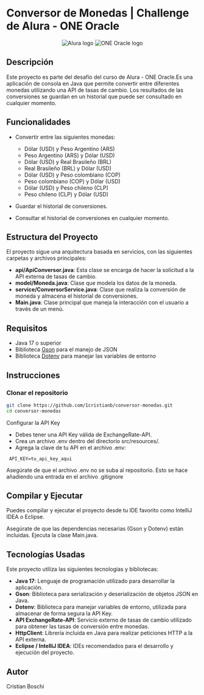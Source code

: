 # Conversor de Monedas | Challenge de Alura - ONE Oracle

<p align="center" >
  <img src="https://app.aluracursos.com/assets/images/logos/logo-aluraespanhol.svg" alt="Alura logo">
  <img src="https://cdn2.gnarususercontent.com.br/6/449886/e4621638-6168-4948-a623-76dcfdefd99c.png" alt="ONE Oracle logo">
</p>

## Descripción
Este proyecto es parte del desafío del curso de Alura - ONE Oracle.Es una aplicación de consola en Java que permite convertir entre diferentes monedas utilizando una API de tasas de cambio. Los resultados de las conversiones se guardan en un historial que puede ser consultado en cualquier momento.

## Funcionalidades

- Convertir entre las siguientes monedas:
  - Dólar (USD) y Peso Argentino (ARS)
  - Peso Argentino (ARS) y Dólar (USD)
  - Dólar (USD) y Real Brasileño (BRL)
  - Real Brasileño (BRL) y Dólar (USD)
  - Dólar (USD) y Peso colombiano (COP)
  - Peso colombiano (COP) y Dólar (USD)
  - Dólar (USD) y Peso chileno (CLP)
  - Peso chileno (CLP) y Dólar (USD)
  
- Guardar el historial de conversiones.
- Consultar el historial de conversiones en cualquier momento.

## Estructura del Proyecto

El proyecto sigue una arquitectura basada en servicios, con las siguientes carpetas y archivos principales:

- **api/ApiConversor.java**: Esta clase se encarga de hacer la solicitud a la API externa de tasas de cambio.
- **model/Moneda.java**: Clase que modela los datos de la moneda.
- **service/ConversorService.java**: Clase que realiza la conversión de moneda y almacena el historial de conversiones.
- **Main.java**: Clase principal que maneja la interacción con el usuario a través de un menú.

## Requisitos

- Java 17 o superior
- Biblioteca [Gson](https://github.com/google/gson) para el manejo de JSON
- Biblioteca [Dotenv](https://github.com/cdimascio/dotenv-java) para manejar las variables de entorno

## Instrucciones

### Clonar el repositorio

```bash
git clone https://github.com/1cristianb/conversor-monedas.git
cd conversor-monedas
```
Configurar la API Key
- Debes tener una API Key válida de ExchangeRate-API.
- Crea un archivo .env dentro del directorio src/resources/.
- Agrega la clave de tu API en el archivo .env:
```
 API_KEY=tu_api_key_aqui
```
Asegúrate de que el archivo .env no se suba al repositorio. Esto se hace añadiendo una entrada en el archivo .gitignore

## Compilar y Ejecutar
Puedes compilar y ejecutar el proyecto desde tu IDE favorito como IntelliJ IDEA o Eclipse.

Asegúrate de que las dependencias necesarias (Gson y Dotenv) están incluidas.
Ejecuta la clase Main.java.

## Tecnologías Usadas

Este proyecto utiliza las siguientes tecnologías y bibliotecas:

- **Java 17**: Lenguaje de programación utilizado para desarrollar la aplicación.
- **Gson**: Biblioteca para serialización y deserialización de objetos JSON en Java.
- **Dotenv**: Biblioteca para manejar variables de entorno, utilizada para almacenar de forma segura la API Key.
- **API ExchangeRate-API**: Servicio externo de tasas de cambio utilizado para obtener las tasas de conversión entre monedas.
- **HttpClient**: Librería incluida en Java para realizar peticiones HTTP a la API externa.
- **Eclipse / IntelliJ IDEA**: IDEs recomendados para el desarrollo y ejecución del proyecto.

## Autor
Cristian Boschi
